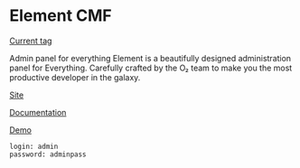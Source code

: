 # Element CMF
[Current tag](https://img.shields.io/github/v/tag/odvapro/element.svg?color=blueviolet)

Admin panel for everything
Element is a beautifully designed administration panel for Everything. Carefully crafted by the O₂ team to make you the most productive developer in the galaxy.

[Site](/documentation)

[Documentation](/documentation)

[Demo](https://element-demo.odva.pro/element/)

```
login: admin
password: adminpass
```